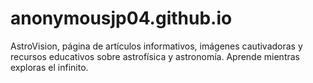 # anonymousjp04.github.io
AstroVision, página de artículos informativos, imágenes cautivadoras y recursos educativos sobre astrofísica y astronomía. Aprende mientras exploras el infinito.
